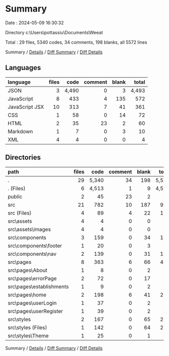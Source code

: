 # Summary

Date : 2024-05-09 16:30:32

Directory c:\\Users\\pottassiu\\Documents\\Weeat

Total : 29 files,  5340 codes, 34 comments, 198 blanks, all 5572 lines

Summary / [Details](details.md) / [Diff Summary](diff.md) / [Diff Details](diff-details.md)

## Languages
| language | files | code | comment | blank | total |
| :--- | ---: | ---: | ---: | ---: | ---: |
| JSON | 3 | 4,490 | 0 | 3 | 4,493 |
| JavaScript | 8 | 433 | 4 | 135 | 572 |
| JavaScript JSX | 10 | 313 | 7 | 41 | 361 |
| CSS | 1 | 58 | 0 | 14 | 72 |
| HTML | 2 | 35 | 23 | 2 | 60 |
| Markdown | 1 | 7 | 0 | 3 | 10 |
| XML | 4 | 4 | 0 | 0 | 4 |

## Directories
| path | files | code | comment | blank | total |
| :--- | ---: | ---: | ---: | ---: | ---: |
| . | 29 | 5,340 | 34 | 198 | 5,572 |
| . (Files) | 6 | 4,513 | 1 | 9 | 4,523 |
| public | 2 | 45 | 23 | 2 | 70 |
| src | 21 | 782 | 10 | 187 | 979 |
| src (Files) | 4 | 89 | 4 | 22 | 115 |
| src\\assets | 4 | 4 | 0 | 0 | 4 |
| src\\assets\\images | 4 | 4 | 0 | 0 | 4 |
| src\\components | 3 | 159 | 0 | 34 | 193 |
| src\\components\\footer | 1 | 20 | 0 | 3 | 23 |
| src\\components\\nav | 2 | 139 | 0 | 31 | 170 |
| src\\pages | 8 | 363 | 6 | 66 | 435 |
| src\\pages\\About | 1 | 8 | 0 | 2 | 10 |
| src\\pages\\errorPage | 2 | 72 | 0 | 17 | 89 |
| src\\pages\\establishments | 1 | 9 | 0 | 2 | 11 |
| src\\pages\\home | 2 | 198 | 6 | 41 | 245 |
| src\\pages\\userLogin | 1 | 37 | 0 | 2 | 39 |
| src\\pages\\userRegister | 1 | 39 | 0 | 2 | 41 |
| src\\styles | 2 | 167 | 0 | 65 | 232 |
| src\\styles (Files) | 1 | 142 | 0 | 64 | 206 |
| src\\styles\\Theme | 1 | 25 | 0 | 1 | 26 |

Summary / [Details](details.md) / [Diff Summary](diff.md) / [Diff Details](diff-details.md)